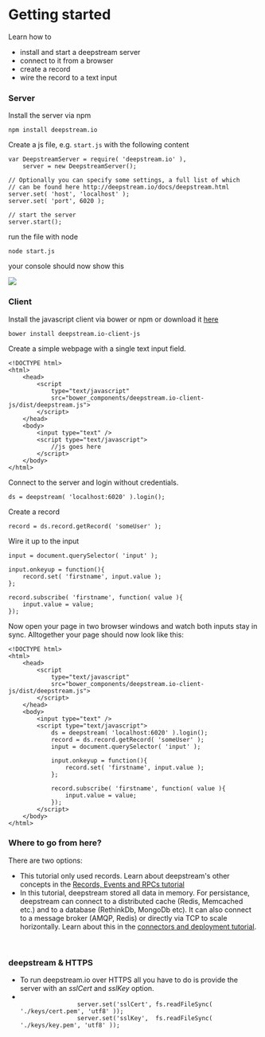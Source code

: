 Getting started
====================================
Learn how to 
* install and start a deepstream server
* connect to it from a browser 
* create a record
* wire the record to a text input

### Server
Install the server via npm

	npm install deepstream.io

Create a js file, e.g. `start.js` with the following content

	var DeepstreamServer = require( 'deepstream.io' ),
		server = new DeepstreamServer();

	// Optionally you can specify some settings, a full list of which
	// can be found here http://deepstream.io/docs/deepstream.html
	server.set( 'host', 'localhost' );
	server.set( 'port', 6020 );

	// start the server
	server.start();

run the file with node

	node start.js

your console should now show this

<img src="../assets/images/deepstream-started-console.png" />

### Client

Install the javascript client via bower or npm or download it [here](https://raw.githubusercontent.com/hoxton-one/deepstream.io-client-js/master/dist/deepstream.min.js)

	bower install deepstream.io-client-js

Create a simple webpage with a single text input field. 

	<!DOCTYPE html>
	<html>
		<head>
			<script 
				type="text/javascript" 
				src="bower_components/deepstream.io-client-js/dist/deepstream.js">
			</script>
		</head>
		<body>
			<input type="text" />
			<script type="text/javascript">
				//js goes here
			</script>
		</body>
	</html>


Connect to the server and login without credentials.

	ds = deepstream( 'localhost:6020' ).login();

Create a record

	record = ds.record.getRecord( 'someUser' );

Wire it up to the input

	input = document.querySelector( 'input' );
				
	input.onkeyup = function(){
		record.set( 'firstname', input.value );
	};

	record.subscribe( 'firstname', function( value ){
		input.value = value;
	});

Now open your page in two browser windows and watch both inputs stay in sync. Alltogether your page
should now look like this:

	<!DOCTYPE html>
	<html>
		<head>
			<script 
				type="text/javascript" 
				src="bower_components/deepstream.io-client-js/dist/deepstream.js">
			</script>
		</head>
		<body>
			<input type="text" />
			<script type="text/javascript">
				ds = deepstream( 'localhost:6020' ).login();
				record = ds.record.getRecord( 'someUser' );
				input = document.querySelector( 'input' );
				
				input.onkeyup = function(){
					record.set( 'firstname', input.value );
				};

				record.subscribe( 'firstname', function( value ){
					input.value = value;
				});
			</script>
		</body>
	</html>

### Where to go from here?
There are two options:
* This tutorial only used records. Learn about deepstream's other concepts in the [Records, Events and RPCs tutorial](records-events-rpcs.html)
* In this tutorial, deepstream stored all data in memory. For persistance, deepstream can connect to a distributed cache (Redis, Memcached etc.) and to a database (RethinkDb, MongoDb etc). It can also connect to a message broker (AMQP, Redis) or directly via TCP to scale horizontally. Learn about this in the [connectors and deployment tutorial](connectors-and-deployment.html).

<br/>

<div class="hint-box fa fa-gears">
	<h3>deepstream & HTTPS</h3>
	<ul>
		<li>
			To run deepstream.io over HTTPS all you have to do is provide
			the server with an <em>sslCert</em> and <em>sslKey</em> option.
		</li>
		<li>
			<code>
				server.set('sslCert', fs.readFileSync( './keys/cert.pem', 'utf8' ));
				server.set('sslKey',  fs.readFileSync( './keys/key.pem', 'utf8' ));
			</code>
		</li>
  	</ul>
</div>